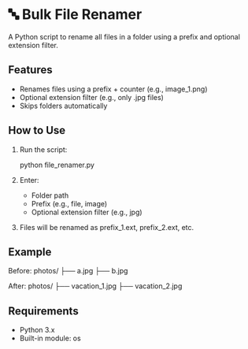 # 🔤 Bulk File Renamer

A Python script to rename all files in a folder using a prefix and optional extension filter.

## Features

- Renames files using a prefix + counter (e.g., image_1.png)
- Optional extension filter (e.g., only .jpg files)
- Skips folders automatically

## How to Use

1. Run the script:

   python file_renamer.py

2. Enter:
   - Folder path
   - Prefix (e.g., file, image)
   - Optional extension filter (e.g., jpg)

3. Files will be renamed as prefix_1.ext, prefix_2.ext, etc.

## Example

Before:
photos/
├── a.jpg
├── b.jpg

After:
photos/
├── vacation_1.jpg
├── vacation_2.jpg

## Requirements

- Python 3.x
- Built-in module: os

